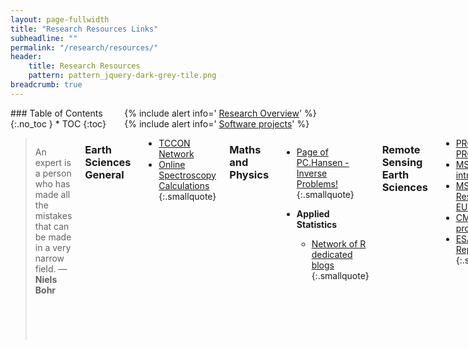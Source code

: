 ```yaml
---
layout: page-fullwidth
title: "Research Resources Links"
subheadline: ""
permalink: "/research/resources/"
header:
    title: Research Resources
    pattern: pattern_jquery-dark-grey-tile.png
breadcrumb: true
---
```

<div class="row">
<div class="medium-4 medium-push-8 columns" markdown="1">
<div class="panel radius" markdown="1">
### Table of Contents
{:.no_toc }
*  TOC
{:toc}
</div>

<div class="panel radius" markdown="1">
  {% include alert info=' <a href="/research/overview/">Research Overview</a>' %}
  {% include alert info=' <a href="/research/my-codes/">Software projects</a>' %}
  
  </div>
  
</div><!-- /.medium-4.columns -->

<div class="medium-8 medium-pull-4 columns" markdown="1">

> An expert is a person who has made all the mistakes that can be made in a very narrow field. ― **Niels Bohr**

### Earth Sciences General

- [TCCON Network](https://tccon-wiki.caltech.edu/)
- [Online Spectroscopy Calculations](http://www.spectralcalc.com/info/about.php)
{:.smallquote}

### Maths and Physics

- [Page of PC.Hansen - Inverse Problems! ](http://www.imm.dtu.dk/~pcha/)
{:.smallquote}

- **Applied Statistics**
	- [Network of R dedicated blogs](http://www.r-bloggers.com/)
{:.smallquote}

### Remote Sensing Earth Sciences

- [PROJ (map PROJections)](http://trac.osgeo.org/proj/)
- [MSG-SEVIRI intro](http://www.pytroll.org/quickstart_seviri.html)
- [MSG-Resources-EUMETSAT](http://www.eumetsat.int/website/home/Satellites/FutureSatellites/MeteosatThirdGeneration/MTGResources/index.html)
- [CMSAF-products](http://cmsaf.eu)
- [ESA-Study Reports](http://www.esa.int/Our_Activities/Preparing_for_the_Future/GSP/Study_Reports)
{:.smallquote}

### Numerical Weather Prediction Models and Transport Models

- [WRF Tutorials and Code](http://www2.mmm.ucar.edu/wrf/users/supports/tutorial.html)
- [Another WRF info page (UK)](https://www.ncas.ac.uk/index.php/en/ncas-ncar-wrf-tutorials)
- [TM5 - Transport Model](http://tm5.sourceforge.net/)
- [EUMETCAL-SatrepOnline](http://eumetrain.org/eport.html)
- [COSMO model](http://www.cosmo-model.org/)
- [Carbon-Tracker](http://www.esrl.noaa.gov/gmd/ccgg/carbontracker/)
- [ESRL- NOAA datasets](http://www.esrl.noaa.gov/gmd/dv/data/)
- [ESRL- NOAA products](http://www.esrl.noaa.gov/gmd/ccgg/data-products.html)
{:.smallquote}

### Computational Things (Hodgepodge)

- [Intro Matplotlib](http://www.labri.fr/perso/nrougier/teaching/matplotlib/)
- [References with Jekyll](http://github.com/inukshuk/jekyll-scholar)
- [My Profile on SourceForge](http://sourceforge.net/u/rchecagarcia/profile/)
- [Join C/C++ and Fortran 90](http://stackoverflow.com/tags/fortran-iso-c-binding/info)
- [Reproducibility Guide](http://ropensci.github.io/reproducibility-guide/sections/introduction/)
- [Workflow Tools](http://datapub.cdlib.org/2013/06/13/software-for-reproducibility-part-2-the-tools/)
{:.smallquote}

### About students (Hodgepodge)

- [Students](https://www.jisc.ac.uk/blog/5-top-tips-to-enhance-your-students-experience-11-mar-2013?from=promo)
{:.smallquote}


<small markdown="1">[Up to table of contents](#toc)</small>
{: .text-right }



</div><!-- /.medium-8.columns -->
</div><!-- /.row -->


